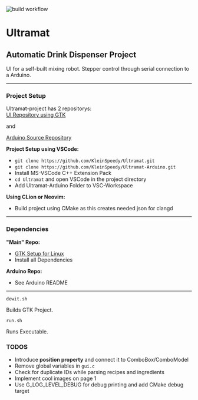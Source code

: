 ![build workflow](https://github.com/KleinSpeedy/Ultramat/actions/workflows/c-cpp.yml/badge.svg)

# Ultramat
## Automatic Drink Dispenser Project

UI for a self-built mixing robot. Stepper control through serial connection to a Arduino.

---
### Project Setup

Ultramat-project has 2 repositorys:  
[UI Repository using GTK](https://github.com/KleinSpeedy/Ultramat)

and  

[Arduino Source Repository](https://github.com/KleinSpeedy/Ultramat-Arduino)


**Project Setup using VSCode:**  

- `git clone https://github.com/KleinSpeedy/Ultramat.git`
- `git clone https://github.com/KleinSpeedy/Ultramat-Arduino.git`
- Install MS-VSCode C++ Extension Pack
- `cd Ultramat` and open VSCode in the project directory
- Add Ultramat-Arduino Folder to VSC-Workspace

**Using CLion or Neovim:**

- Build project using CMake as this creates needed json for clangd

---
### Dependencies
**"Main" Repo:**

- [GTK Setup for Linux](https://www.gtk.org/docs/installations/linux)
- Install all Dependencies

**Arduino Repo:**

- See Arduino README

---

`dewit.sh`  

Builds GTK Project.

`run.sh`  

Runs Executable.

### TODOS

- Introduce **position property** and connect it to ComboBox/ComboModel
- Remove global variables in `gui.c`
- Check for duplicate IDs while parsing recipes and ingredients
- Implement cool images on page 1
- Use G_LOG_LEVEL_DEBUG for debug printing and add CMake debug target

